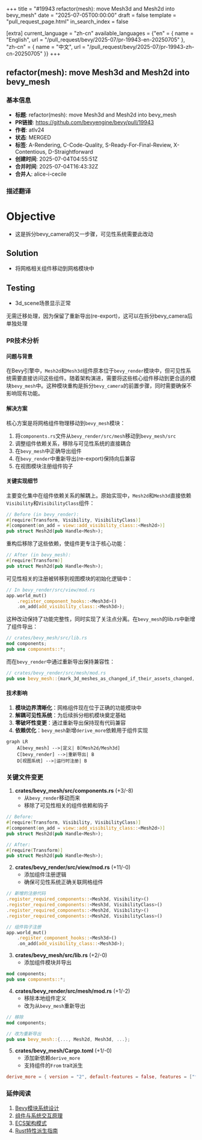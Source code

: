 +++
title = "#19943 refactor(mesh): move Mesh3d and Mesh2d into bevy_mesh"
date = "2025-07-05T00:00:00"
draft = false
template = "pull_request_page.html"
in_search_index = false

[extra]
current_language = "zh-cn"
available_languages = {"en" = { name = "English", url = "/pull_request/bevy/2025-07/pr-19943-en-20250705" }, "zh-cn" = { name = "中文", url = "/pull_request/bevy/2025-07/pr-19943-zh-cn-20250705" }}
+++

## refactor(mesh): move Mesh3d and Mesh2d into bevy_mesh

### 基本信息
- **标题**: refactor(mesh): move Mesh3d and Mesh2d into bevy_mesh
- **PR链接**: https://github.com/bevyengine/bevy/pull/19943
- **作者**: atlv24
- **状态**: MERGED
- **标签**: A-Rendering, C-Code-Quality, S-Ready-For-Final-Review, X-Contentious, D-Straightforward
- **创建时间**: 2025-07-04T04:55:51Z
- **合并时间**: 2025-07-04T16:43:32Z
- **合并人**: alice-i-cecile

### 描述翻译
# Objective
- 这是拆分bevy_camera的又一步骤，可见性系统需要此改动

## Solution
- 将网格相关组件移动到网格模块中

## Testing
- 3d_scene场景显示正常

无需迁移处理，因为保留了重新导出(re-export)，这可以在拆分bevy_camera后单独处理

### PR技术分析

#### 问题与背景
在Bevy引擎中，`Mesh2d`和`Mesh3d`组件原本位于`bevy_render`模块中，但可见性系统需要直接访问这些组件。随着架构演进，需要将这些核心组件移动到更合适的模块`bevy_mesh`中。这种模块重构是拆分`bevy_camera`的前置步骤，同时需要确保不影响现有功能。

#### 解决方案
核心方案是将网格组件物理移动到`bevy_mesh`模块：
1. 将`components.rs`文件从`bevy_render/src/mesh`移动到`bevy_mesh/src`
2. 调整组件依赖关系，移除与可见性系统的直接耦合
3. 在`bevy_mesh`中正确导出组件
4. 在`bevy_render`中重新导出(re-export)保持向后兼容
5. 在视图模块注册组件钩子

#### 关键实现细节
主要变化集中在组件依赖关系的解耦上。原始实现中，`Mesh2d`和`Mesh3d`直接依赖`Visibility`和`VisibilityClass`组件：

```rust
// Before (in bevy_render):
#[require(Transform, Visibility, VisibilityClass)]
#[component(on_add = view::add_visibility_class::<Mesh2d>)]
pub struct Mesh2d(pub Handle<Mesh>);
```

重构后移除了这些依赖，使组件更专注于核心功能：

```rust
// After (in bevy_mesh):
#[require(Transform)]
pub struct Mesh2d(pub Handle<Mesh>);
```

可见性相关的注册被转移到视图模块的初始化逻辑中：

```rust
// In bevy_render/src/view/mod.rs
app.world_mut()
    .register_component_hooks::<Mesh3d>()
    .on_add(add_visibility_class::<Mesh3d>);
```

这种改动保持了功能完整性，同时实现了关注点分离。在`bevy_mesh`的lib.rs中新增了组件导出：

```rust
// crates/bevy_mesh/src/lib.rs
mod components;
pub use components::*;
```

而在`bevy_render`中通过重新导出保持兼容性：

```rust
// crates/bevy_render/src/mesh/mod.rs
pub use bevy_mesh::{mark_3d_meshes_as_changed_if_their_assets_changed, Mesh2d, Mesh3d, MeshTag};
```

#### 技术影响
1. **模块边界清晰化**：网格组件现在位于正确的功能模块中
2. **解耦可见性系统**：为后续拆分相机模块奠定基础
3. **零破坏性变更**：通过重新导出保持现有代码兼容
4. **依赖优化**：`bevy_mesh`新增`derive_more`依赖用于组件实现

```mermaid
graph LR
    A[bevy_mesh] -->|定义| B[Mesh2d/Mesh3d]
    C[bevy_render] -->|重新导出| B
    D[视图系统] -->|运行时注册| B
```

### 关键文件变更

1. **crates/bevy_mesh/src/components.rs** (+3/-8)
    - 从`bevy_render`移动而来
    - 移除了可见性相关的组件依赖和钩子

```rust
// Before:
#[require(Transform, Visibility, VisibilityClass)]
#[component(on_add = view::add_visibility_class::<Mesh2d>)]
pub struct Mesh2d(pub Handle<Mesh>);

// After:
#[require(Transform)]
pub struct Mesh2d(pub Handle<Mesh>);
```

2. **crates/bevy_render/src/view/mod.rs** (+11/-0)
    - 添加组件注册逻辑
    - 确保可见性系统正确关联网格组件

```rust
// 新增的注册代码
.register_required_components::<Mesh3d, Visibility>()
.register_required_components::<Mesh3d, VisibilityClass>()
.register_required_components::<Mesh2d, Visibility>()
.register_required_components::<Mesh2d, VisibilityClass>()

// 组件钩子注册
app.world_mut()
    .register_component_hooks::<Mesh3d>()
    .on_add(add_visibility_class::<Mesh3d>);
```

3. **crates/bevy_mesh/src/lib.rs** (+2/-0)
    - 添加组件模块并导出

```rust
mod components;
pub use components::*;
```

4. **crates/bevy_render/src/mesh/mod.rs** (+1/-2)
    - 移除本地组件定义
    - 改为从`bevy_mesh`重新导出

```rust
// 移除
mod components;

// 改为重新导出
pub use bevy_mesh::{..., Mesh2d, Mesh3d, ...};
```

5. **crates/bevy_mesh/Cargo.toml** (+1/-0)
    - 添加新依赖`derive_more`
    - 支持组件的`From` trait派生

```toml
derive_more = { version = "2", default-features = false, features = ["from"] }
```

### 延伸阅读
1. [Bevy模块系统设计](https://bevyengine.org/learn/book/getting-started/ecs/)
2. [组件与系统交互原理](https://bevy-cheatbook.github.io/programming/system-order.html)
3. [ECS架构模式](https://en.wikipedia.org/wiki/Entity_component_system)
4. [Rust特性派生指南](https://doc.rust-lang.org/book/ch19-06-macros.html#derive-macros)